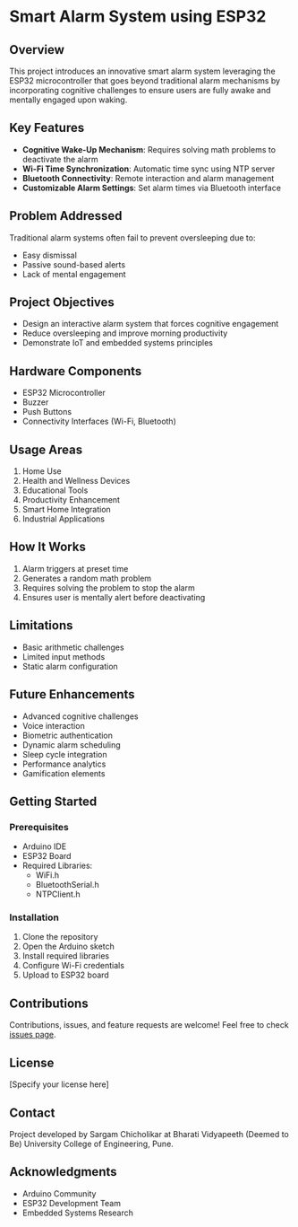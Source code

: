 # Smart Alarm System using ESP32

## Overview
This project introduces an innovative smart alarm system leveraging the ESP32 microcontroller that goes beyond traditional alarm mechanisms by incorporating cognitive challenges to ensure users are fully awake and mentally engaged upon waking.

## Key Features
- **Cognitive Wake-Up Mechanism**: Requires solving math problems to deactivate the alarm
- **Wi-Fi Time Synchronization**: Automatic time sync using NTP server
- **Bluetooth Connectivity**: Remote interaction and alarm management
- **Customizable Alarm Settings**: Set alarm times via Bluetooth interface

## Problem Addressed
Traditional alarm systems often fail to prevent oversleeping due to:
- Easy dismissal
- Passive sound-based alerts
- Lack of mental engagement

## Project Objectives
- Design an interactive alarm system that forces cognitive engagement
- Reduce oversleeping and improve morning productivity
- Demonstrate IoT and embedded systems principles

## Hardware Components
- ESP32 Microcontroller
- Buzzer
- Push Buttons
- Connectivity Interfaces (Wi-Fi, Bluetooth)

## Usage Areas
1. Home Use
2. Health and Wellness Devices
3. Educational Tools
4. Productivity Enhancement
5. Smart Home Integration
6. Industrial Applications

## How It Works
1. Alarm triggers at preset time
2. Generates a random math problem
3. Requires solving the problem to stop the alarm
4. Ensures user is mentally alert before deactivating

## Limitations
- Basic arithmetic challenges
- Limited input methods
- Static alarm configuration

## Future Enhancements
- Advanced cognitive challenges
- Voice interaction
- Biometric authentication
- Dynamic alarm scheduling
- Sleep cycle integration
- Performance analytics
- Gamification elements

## Getting Started
### Prerequisites
- Arduino IDE
- ESP32 Board
- Required Libraries:
  - WiFi.h
  - BluetoothSerial.h
  - NTPClient.h

### Installation
1. Clone the repository
2. Open the Arduino sketch
3. Install required libraries
4. Configure Wi-Fi credentials
5. Upload to ESP32 board

## Contributions
Contributions, issues, and feature requests are welcome! Feel free to check [issues page](https://github.com/Sargamchicholikar/Smart-Alarm-System-ESP32/issues).

## License
[Specify your license here]

## Contact
Project developed by Sargam Chicholikar at Bharati Vidyapeeth (Deemed to Be) University College of Engineering, Pune.

## Acknowledgments
- Arduino Community
- ESP32 Development Team
- Embedded Systems Research
